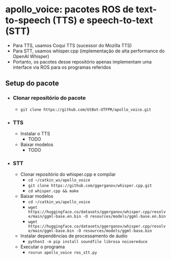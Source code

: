 # apollo_voice: pacotes ROS de text-to-speech (TTS) e speech-to-text (STT)
- Para TTS, usamos Coqui TTS (sucessor do Mozilla TTS)
- Para STT, usamos whisper.cpp (implementação de alta performance do OpenAI Whisper)
- Portanto, os pacotes desse repositório apenas implementam uma interface via ROS para os programas referidos

## Setup do pacote
- ### Clonar repositório do pacote
    - ```git clone https://github.com/UtBot-UTFPR/apollo_voice.git```
- ### TTS
    - Instalar o TTS
        - TODO
    - Baixar modelos
        - TODO
- ### STT
    - Clonar repositório do whisper.cpp e compilar
        - ```cd ~/catkin_ws/apollo_voice```
        - ```git clone https://github.com/ggerganov/whisper.cpp.git```
        - ```cd whisper.cpp && make```
    - Baixar modelos
        - ```cd ~/catkin_ws/apollo_voice```
        - ```wget https://huggingface.co/datasets/ggerganov/whisper.cpp/resolve/main/ggml-base.en.bin -O resources/models/ggml-base.en.bin```
        - ```wget https://huggingface.co/datasets/ggerganov/whisper.cpp/resolve/main/ggml-base.bin -O resources/models/ggml-base.bin```
    - Instalar dependências de processamento de áudio
        - ```python3 -m pip install soundfile librosa noisereduce```
    - Executar o programa
        - ```rosrun apollo_voice ros_stt.py```
